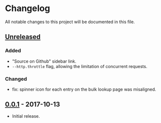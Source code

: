 # Changelog
All notable changes to this project will be documented in this file.

## [Unreleased]
### Added
- "Source on Github" sidebar link.
- `--http.throttle` flag, allowing the limitation of concurrent requests.

### Changed
- fix: spinner icon for each entry on the bulk lookup page was misaligned.

## [0.0.1] - 2017-10-13

- Initial release.

[Unreleased]: https://github.com/lrstanley/nagios-notify-irc/compare/v0.0.1...HEAD
[0.0.1]: https://github.com/lrstanley/geoip/tree/v0.1.0
